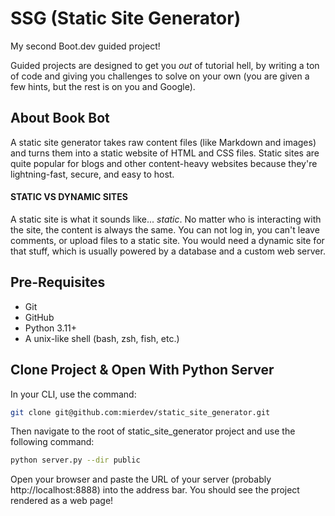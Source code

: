 # SSG (Static Site Generator)

My second Boot.dev guided project! 

Guided projects are designed to get you *out* of tutorial hell, by writing a ton of code and giving you challenges to solve on your own (you are given a few hints, but the rest is on you and Google).

## About Book Bot

A static site generator takes raw content files (like Markdown and images) and turns them into a static website of HTML and CSS files. Static sites are quite popular for blogs and other content-heavy websites because they're lightning-fast, secure, and easy to host.

#### STATIC VS DYNAMIC SITES

A static site is what it sounds like... _static_. No matter who is interacting with the site, the content is always the same. You can not log in, you can't leave comments, or upload files to a static site. You would need a dynamic site for that stuff, which is usually powered by a database and a custom web server. 

## Pre-Requisites

- Git
- GitHub
- Python 3.11+
- A unix-like shell (bash, zsh, fish, etc.)

## Clone Project & Open With Python Server

In your CLI, use the command:

```bash
git clone git@github.com:mierdev/static_site_generator.git
```

Then navigate to the root of static_site_generator project and use the following command:

```bash
python server.py --dir public
```

Open your browser and paste the URL of your server (probably http://localhost:8888) into the address bar. You should see the project rendered as a web page!
